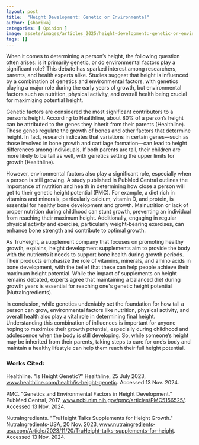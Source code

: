 ```yaml
---
layout: post
title:  "Height Development: Genetic or Environmental"
author: [sharika]
categories: [ Opinion ]
image: assets/images/articles_2025/height-development:-genetic-or-environmental?.png
tags: []
---
```


When it comes to determining a person’s height, the following question often arises: is it primarily genetic, or do environmental factors play a significant role? This debate has sparked interest among researchers, parents, and health experts alike. Studies suggest that height is influenced by a combination of genetics and environmental factors, with genetics playing a major role during the early years of growth, but environmental factors such as nutrition, physical activity, and overall health being crucial for maximizing potential height.

Genetic factors are considered the most significant contributors to a person’s height. According to Healthline, about 80% of a person’s height can be attributed to the genes they inherit from their parents (Healthline). These genes regulate the growth of bones and other factors that determine height. In fact, research indicates that variations in certain genes—such as those involved in bone growth and cartilage formation—can lead to height differences among individuals. If both parents are tall, their children are more likely to be tall as well, with genetics setting the upper limits for growth (Healthline).

However, environmental factors also play a significant role, especially when a person is still growing. A study published in PubMed Central outlines the importance of nutrition and health in determining how close a person will get to their genetic height potential (PMC). For example, a diet rich in vitamins and minerals, particularly calcium, vitamin D, and protein, is essential for healthy bone development and growth. Malnutrition or lack of proper nutrition during childhood can stunt growth, preventing an individual from reaching their maximum height. Additionally, engaging in regular physical activity and exercise, particularly weight-bearing exercises, can enhance bone strength and contribute to optimal growth.

As TruHeight, a supplement company that focuses on promoting healthy growth, explains, height development supplements aim to provide the body with the nutrients it needs to support bone health during growth periods. Their products emphasize the role of vitamins, minerals, and amino acids in bone development, with the belief that these can help people achieve their maximum height potential. While the impact of supplements on height remains debated, experts agree that maintaining a balanced diet during growth years is essential for reaching one's genetic height potential (NutraIngredients).

In conclusion, while genetics undeniably set the foundation for how tall a person can grow, environmental factors like nutrition, physical activity, and overall health also play a vital role in determining final height. Understanding this combination of influences is important for anyone hoping to maximize their growth potential, especially during childhood and adolescence when the body is still developing. So, while someone’s height may be inherited from their parents, taking steps to care for one’s body and maintain a healthy lifestyle can help them reach their full height potential.

  

### Works Cited:

Healthline. "Is Height Genetic?" Healthline, 25 July 2023, www.healthline.com/health/is-height-genetic. Accessed 13 Nov. 2024.

PMC. "Genetics and Environmental Factors in Height Development." PubMed Central, 2017, www.ncbi.nlm.nih.gov/pmc/articles/PMC5156525/. Accessed 13 Nov. 2024.

NutraIngredients. "TruHeight Talks Supplements for Height Growth." NutraIngredients-USA, 20 Nov. 2023, www.nutraingredients-usa.com/Article/2023/11/20/TruHeight-talks-supplements-for-height. Accessed 13 Nov. 2024.
